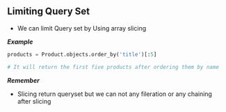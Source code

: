 ## Limiting Query Set

- We can limit Query set by Using array slicing

___Example___

```python
products = Product.objects.order_by('title')[:5]

# It will return the first five products after ordering them by name
```

___Remember___

- Slicing return queryset but we can not any fileration or any chaining after  slicing

